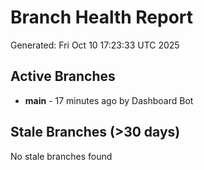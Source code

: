# Branch Health Report
Generated: Fri Oct 10 17:23:33 UTC 2025

## Active Branches
- **main** - 17 minutes ago by Dashboard Bot

## Stale Branches (>30 days)
No stale branches found
